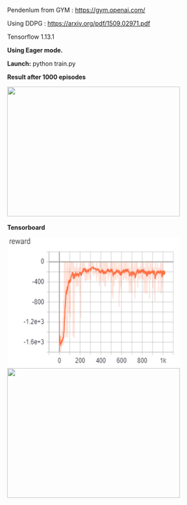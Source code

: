 
Pendenlum from GYM : https://gym.openai.com/

Using DDPG : https://arxiv.org/pdf/1509.02971.pdf

Tensorflow 1.13.1

**Using Eager mode.**

**Launch:**
python train.py

**Result after 1000 episodes**

<img src="https://github.com/Gouet/DDPG_PendulumV1/blob/master/pendulum_works.gif" width="400" height="300">

**Tensorboard**

<img src="https://github.com/Gouet/DDPG_PendulumV1/blob/master/images/rewards.png" width="400" height="300">

<img src="https://github.com/Gouet/DDPG_PendulumV1/blob/master/images/av_q_max.png" width="400" height="300">

